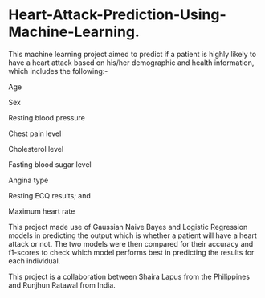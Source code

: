 # Heart-Attack-Prediction-Using-Machine-Learning.

This machine learning project aimed to predict if a patient is highly likely to have a heart attack based on his/her demographic and health information, which includes the following:-

Age

Sex

Resting blood pressure

Chest pain level

Cholesterol level

Fasting blood sugar level

Angina type

Resting ECQ results; and

Maximum heart rate

This project made use of Gaussian Naive Bayes and Logistic Regression models in predicting the output which is whether a patient will have a heart attack or not. The two models were then compared for their accuracy and f1-scores to check which model performs best in predicting the results for each individual.

This project is a collaboration between Shaira Lapus from the Philippines and Runjhun Ratawal from India.
